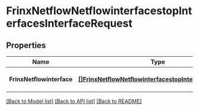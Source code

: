 # FrinxNetflowNetflowinterfacestopInterfacesInterfaceRequest

## Properties
Name | Type | Description | Notes
------------ | ------------- | ------------- | -------------
**FrinxNetflowinterface** | [**[]FrinxNetflowNetflowinterfacestopInterfacesInterface**](frinx.netflow.netflowinterfacestop.interfaces.Interface.md) |  | [optional] [default to null]

[[Back to Model list]](../README.md#documentation-for-models) [[Back to API list]](../README.md#documentation-for-api-endpoints) [[Back to README]](../README.md)


